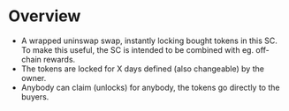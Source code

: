 # Overview
- A wrapped uninswap swap, instantly locking bought tokens in this SC. To make this useful, the SC is intended to be combined with eg. off-chain rewards. 
- The tokens are locked for X days defined (also changeable) by the owner.
- Anybody can claim (unlocks) for anybody, the tokens go directly to the buyers.
